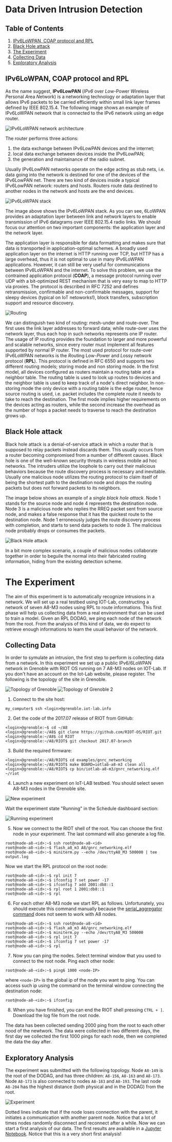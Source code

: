 # Data Driven Intrusion Detection


## Table of Contents
1. [IPv6LoWPAN, COAP protocol and RPL](#ipv6lowpan-coap-protocol-and-rpl)
2. [Black Hole attack](#black-hole-attack)
3. [The Experiment](#the-experiment)
4. [Collecting Data](#collecting-data)
5. [Exploratory Analysis](#exploratory-analysis)

## IPv6LoWPAN, COAP protocol and RPL
As the name suggest, **IPv6LowPAN** (*IPv6* over *Lo*w-Power *W*ireless *P*ersonal *A*rea *N*etwork) is a networking technology or adaptation layer that allows IPv6 packets to be carried efficiently within small link layer frames defined by IEEE 802.15.4. The following image shows an example of IPv6LoWPAN network that is connected to the IPv6 network using an edge router. 

![IPv6LoWPAN network architecture](images/IPv6LoWPAN_network_architecture.png)

The router performs three actions: 
1. the data exchange between IPv6LowPAN devices and the internet;
2. local data exchange between devices inside the IPv6LowPAN;
3. the generation and maintainance of the radio subnet.

Usually IPv6LowPAN networks operate on the edge acting as stub nets, i.e. data going into the network is destined for one of the devices of the IPv6LowPAN net. There are two kind of devices inside a typical IPv6LowPAN network: routers and hosts. Routers route data destined to another nodes in the network and hosts are the end devices.

![IPv6LoWPAN stack](images/system_stack.png)

The image above shows the IPv6LoWPAN stack. As you can see, 6LoWPAN provides an adaptation layer between link and network layers to enable transmission of IPv6 datagrams over IEEE 802.15.4 radio links. We should focus our attention on two important components: the application layer and the network layer.

The application layer is responsible for data formatting and makes sure that data is transported in application-optimal schemes. A broadly used application layer on the internet is HTTP running over TCP, but HTTP has a large overhead, thus it is not optimal to use in many IPv6LoWPAN applications. However, it can still be very useful for communications between IPv6LoWPAN and the internet. To solve this problem, we use the contrained application protocol (**COAP**), a message protocol running over UDP with a bit-optimized REST mechanism that is very easy to map to HTTP via proxies. The protocol is described in RFC 7252 and defines retransmission, confirmable and non-confirmable messages, support for sleepy devices (typical on IoT netoworks!), block transfers, subscription support and resource discovery. 

![Routing](images/routing.png)

We can distinguish two kind of routing: mesh-under and route-over. The first uses the link layer addresses to forward data; while route-over uses the network layer, thus each hop in such networks represents one IP router. The usage of IP routing provides the foundation to larger and more powerful and scalable networks, since every router must implement all features supported by  normal IP router. The most used protocol for route-over IPv6LoWPAN networks is the *R*outing Low-*P*ower and *L*ossy network protocol (**RPL**). This protocol is defined in RFC 6550 and supports two different routing models; storing mode and non storing mode. In the first model, all devices configured as routers maintain a routing table and a neighbor table. The routing table is used to look up routes to devices and the neighbor table is used to keep track of a node's direct neighbor. In non-storing mode the only device with a routing table is the edge router, hence source routing is used, i.e. packet includes the complete route it needs to take to reach the destination. The first mode implies higher requirements on the devices acting as routers, while the second increase the overhead as the number of hops a packet needs to traverse to reach the destination grows up.


## Black Hole attack

Black hole attack is a denial-of-service attack in which a router that is supposed to relay packets instead discards them. This usually occurs from a router becoming compromised from a number of different causes. Black hole is one of the well-known security threats in wireless mobile ad hoc networks. The intruders utilize the loophole to carry out their malicious behaviors because the route discovery process is necessary and inevitable. Usually one malicious node utilizes the routing protocol to claim itself of being the shortest path to the destination node and drops the routing packets but does not forward packets to its neighbors.  

The image below shows an example of a *single black hole attack*. Node 1 stands for the source node and node 4 represents the destination node. Node 3 is a malicious node who replies the RREQ packet sent from source node, and makes a false response that it has the quickest route to the destination node. Node 1 erroneously judges the route discovery process with completion, and starts to send data packets to node 3. The malicious node probably drops or consumes the packets. 

![Black Hole attack](images/blackhole_attack.png)

In a bit more complex scenario, a couple of malicious nodes collaborate together in order to beguile the normal into their fabricated routing information, hiding from the existing detection scheme.

# The Experiment
The aim of this experiment is to automatically recognize intrusions in a network. We will set up a real testbed using IOT-Lab, constructing a network of seven A8-M3 nodes using RPL to route informations. This first phase will help us collecting data from a real environment that can be used to train a model. Given an RPL DODAG, we ping each node of the network from the root. From the analysis of this kind of data, we do expect to retrieve enough informations to learn the usual behavior of the network.


## Collecting Data

In order to symulate an intrusion, the first step to perform is collecting data from a network. In this experiment we set up a public IPv6/6LoWPAN network in Grenoble with RIOT OS running on 7 A8-M3 nodes on IOT-Lab. If you don't have an account on the Iot-Lab website, please register. The following is the topology of the site in Grenoble.

![Topology of Grenoble](images/topology-of-the-IoT-Lab-M3-nodes-at-the-Grenoble-site.png) ![Topology of Grenoble 2](images/planMontbonnot.png)

1. Connect to the site host:
```
my_computer$ ssh <login>@grenoble.iot-lab.info
```
2. Get the code of the 2017.07 release of RIOT from GitHub:
```
<login>@grenoble:~$ cd ~/A8
<login>@grenoble:~/A8$ git clone https://github.com/RIOT-OS/RIOT.git
<login>@grenoble:~/A8$ cd RIOT
<login>@grenoble:~/A8/RIOT$ git checkout 2017.07-branch
```
3. Build the required firmware:
```
<login>@grenoble:~/A8/RIOT$ cd examples/gnrc_networking
<login>@grenoble:~/A8/RIOT$ make BOARD=iotlab-a8-m3 clean all
<login>@grenoble:~/A8/RIOT$ cp bin/iotlab-a8-m3/gnrc_networking.elf ~/riot
```
4. Launch a new experiment on  IoT-LAB testbed. You should select seven A8-M3 nodes in the Grenoble site.

![New experiment](images/experiment-submit-a8-1024x501.png)

Wait the experiment state "Running" in the Schedule dashboard section:

![Running experiment](images/experiment-details-a8-1024x376.png)

5. Now we connect to the RIOT shell of the root. You can choose the first node in your experiment. The last command will also generate a log file.
```
root@node-a8-<id>:~$ ssh root@node-a8-<id>
root@node-a8-<id>:~$ flash_a8_m3 A8/gnrc_networking.elf
root@node-a8-<id>:~$ miniterm.py --echo /dev/ttyA8_M3 500000 | tee output.log
```
Now we start the RPL protocol on the root node:
```
root@node-a8-<id>:~$ rpl init 7
root@node-a8-<id>:~$ ifconfig 7 set power -17
root@node-a8-<id>:~$ ifconfig 7 add 2001:db8::1
root@node-a8-<id>:~$ rpl root 1 2001:db8::1
root@node-a8-<id>:~$ rpl
```
6. For each other A8-M3 node we start RPL as follows. Unfortunately, you should execute this command manually because the [serial_aggregator command](https://www.iot-lab.info/tutorials/serial-aggregator/) does not seem to work with A8 nodes.
```
root@node-a8-<id>:~$ ssh root@node-a8-<id>
root@node-a8-<id>:~$ flash_a8_m3 A8/gnrc_networking.elf
root@node-a8-<id>:~$ miniterm.py --echo /dev/ttyA8_M3 500000
root@node-a8-<id>:~$ rpl init 7
root@node-a8-<id>:~$ ifconfig 7 set power -17
root@node-a8-<id>:~$ rpl
```
7. Now you can ping the nodes. Select terminal window that you used to connect to the root node. Ping each other node:
```
root@node-a8-<id>:~$ ping6 1000 <node-IP>
```
where `<node-IP>` is the global ip of the node you want to ping. You can access such ip using the command on the terminal window connecting the destination node:
  
```
root@node-a8-<id>:~$ ifconfig
``` 
8. When you have finished, you can end the RIOT shell pressing `CTRL + ]`.  Download the log file from the root node.

The data has been collected sending 2000 ping from the root to each other nood of the newtwork. The data were collected in two different days, the first day we collected the first 1000 pings for each node, then we completed the data the day after.

## Exploratory Analysis

The experiment was submitted with the following topology. Node `A8-149` is the root of the DODAG, and has three children: `A8-156`, `A8-163` and `A8-173`. Node `A8-173` is also connected to nodes `A8-183` and `A8-193`. The last node `A8-204` has the highest distance (both physical and in the DODAG) from the root.

![Experiment](images/rpl_dodag.png)

Dotted lines indicate that if the node loses connection with the parent, it initiates a communication with another parent node. Notice that a lot of times nodes randomly disconnect and reconnect after a while. Now we can start a first analysis of our data. The first results are available in a [Jupyter Notebook](https://github.com/lucamaiano/data-driven-intrusion-detection/blob/master/ExploratoryAnalysis.ipynb). 
Notice that this is a very short first analysis!
